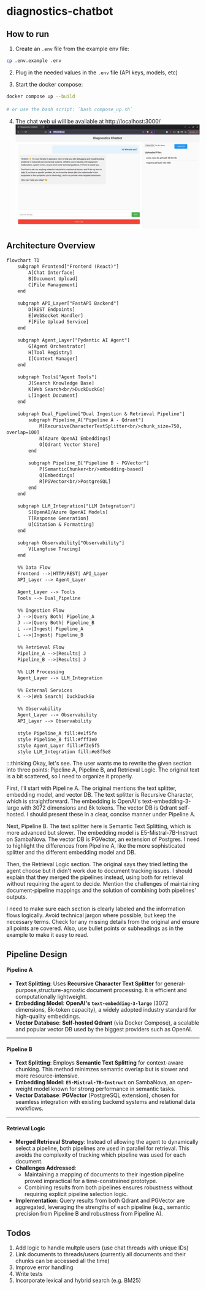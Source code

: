 # diagnostics-chatbot
## How to run
1. Create an `.env` file from the example env file:
```sh
cp .env.example .env
```
2. Plug in the needed values in the `.env` file (API keys, models, etc)

3. Start the docker compose:
```sh
docker compose up --build

# or use the bash script: `bash compose_up.sh`

```
4. The chat web ui will be available at http://localhost:3000/
![alt text](assets/image.png)



## Architecture Overview

```mermaid
flowchart TD
    subgraph Frontend["Frontend (React)"]
        A[Chat Interface]
        B[Document Upload]
        C[File Management]
    end

    subgraph API_Layer["FastAPI Backend"]
        D[REST Endpoints]
        E[WebSocket Handler]
        F[File Upload Service]
    end

    subgraph Agent_Layer["Pydantic AI Agent"]
        G[Agent Orchestrator]
        H[Tool Registry]
        I[Context Manager]
    end

    subgraph Tools["Agent Tools"]
        J[Search Knowledge Base]
        K[Web Search<br/>DuckDuckGo]
        L[Ingest Document]
    end

    subgraph Dual_Pipeline["Dual Ingestion & Retrieval Pipeline"]
        subgraph Pipeline_A["Pipeline A - Qdrant"]
            M[RecursiveCharacterTextSplitter<br/>chunk_size=750, overlap=100]
            N[Azure OpenAI Embeddings]
            O[Qdrant Vector Store]
        end
        
        subgraph Pipeline_B["Pipeline B - PGVector"]
            P[SemanticChunker<br/>embedding-based]
            Q[Embeddings]
            R[PGVector<br/>PostgreSQL]
        end
    end

    subgraph LLM_Integration["LLM Integration"]
        S[OpenAI/Azure OpenAI Models]
        T[Response Generation]
        U[Citation & Formatting]
    end

    subgraph Observability["Observability"]
        V[Langfuse Tracing]
    end

    %% Data Flow
    Frontend -->|HTTP/REST| API_Layer
    API_Layer --> Agent_Layer
    
    Agent_Layer --> Tools
    Tools --> Dual_Pipeline
    
    %% Ingestion Flow
    J -->|Query Both| Pipeline_A
    J -->|Query Both| Pipeline_B
    L -->|Ingest| Pipeline_A
    L -->|Ingest| Pipeline_B
    
    %% Retrieval Flow
    Pipeline_A -->|Results| J
    Pipeline_B -->|Results| J
    
    %% LLM Processing
    Agent_Layer --> LLM_Integration
    
    %% External Services
    K -->|Web Search| DuckDuckGo
    
    %% Observability
    Agent_Layer --> Observability
    API_Layer --> Observability

    style Pipeline_A fill:#e1f5fe
    style Pipeline_B fill:#fff3e0
    style Agent_Layer fill:#f3e5f5
    style LLM_Integration fill:#e8f5e8
```


:::thinking
Okay, let's see. The user wants me to rewrite the given section into three points: Pipeline A, Pipeline B, and Retrieval Logic. The original text is a bit scattered, so I need to organize it properly.

First, I'll start with Pipeline A. The original mentions the text splitter, embedding model, and vector DB. The text splitter is Recursive Character, which is straightforward. The embedding is OpenAI's text-embedding-3-large with 3072 dimensions and 8k tokens. The vector DB is Qdrant self-hosted. I should present these in a clear, concise manner under Pipeline A.

Next, Pipeline B. The text splitter here is Semantic Text Splitting, which is more advanced but slower. The embedding model is E5-Mistral-7B-Instruct on SambaNova. The vector DB is PGVector, an extension of Postgres. I need to highlight the differences from Pipeline A, like the more sophisticated splitter and the different embedding model and DB.

Then, the Retrieval Logic section. The original says they tried letting the agent choose but it didn't work due to document tracking issues. I should explain that they merged the pipelines instead, using both for retrieval without requiring the agent to decide. Mention the challenges of maintaining document-pipeline mappings and the solution of combining both pipelines' outputs.

I need to make sure each section is clearly labeled and the information flows logically. Avoid technical jargon where possible, but keep the necessary terms. Check for any missing details from the original and ensure all points are covered. Also, use bullet points or subheadings as in the example to make it easy to read.

## Pipeline Design

#### **Pipeline A**
- **Text Splitting**: Uses **Recursive Character Text Splitter** for general-purpose,structure-agnostic document processing. It is efficient and computationally lightweight.
- **Embedding Model**: **OpenAI's `text-embedding-3-large`** (3072 dimensions, 8k-token capacity), a widely adopted industry standard for high-quality embeddings.
- **Vector Database**: **Self-hosted Qdrant** (via Docker Compose), a scalable and popular vector DB used by the biggest providers such as OpenAI.

---

#### **Pipeline B**  
- **Text Splitting**: Employs **Semantic Text Splitting** for context-aware chunking. This method minimzes semantic overlap but is slower and more resource-intensive.
- **Embedding Model**: **`E5-Mistral-7B-Instruct`** on SambaNova, an open-weight model known for strong performance in semantic tasks.
- **Vector Database**: **PGVector** (PostgreSQL extension), chosen for seamless integration with existing backend systems and relational data workflows.

---

#### **Retrieval Logic**
- **Merged Retrieval Strategy**: Instead of allowing the agent to dynamically select a pipeline, both pipelines are used in parallel for retrieval. This avoids the complexity of tracking which pipeline was used for each document.
- **Challenges Addressed**:
  - Maintaining a mapping of documents to their ingestion pipeline proved impractical for a time-constrained prototype.  
  - Combining results from both pipelines ensures robustness without requiring explicit pipeline selection logic.
- **Implementation**: Query results from both Qdrant and PGVector are aggregated, leveraging the strengths of each pipeline (e.g., semantic precision from Pipeline B and robustness from Pipeline A).

## Todos
1. Add logic to handle multple users (use chat threads with unique IDs)
2. Link documents to threads/users (currently all documents and their chunks can be accessed all the time)
3. Improve error handling
4. Write tests
5. Incorporate lexical and hybrid search (e.g. BM25)